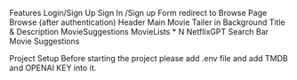 Features
    Login/Sign Up
        Sign In /Sign up Form
        redirect to Browse Page
    Browse (after authentication)
        Header
        Main Movie
        Tailer in Background
        Title & Description
        MovieSuggestions
            MovieLists * N
    NetflixGPT
        Search Bar
        Movie Suggestions

        
Project Setup
Before starting the project please add .env file and add TMDB and OPENAI KEY into it.